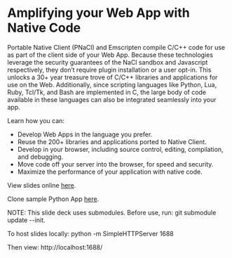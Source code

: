 Amplifying your Web App with Native Code
========================================

Portable Native Client (PNaCl) and Emscripten compile C/C++ code for use as
part of the client side of your Web App. Because these technologies leverage
the security guarantees of the NaCl sandbox and Javascript respectively, they
don’t require plugin installation or a user opt-in. This unlocks a 30+ year
treasure trove of C/C++ libraries and applications for use on the Web.
Additionally, since scripting languages like Python, Lua, Ruby, Tcl/Tk, and
Bash are implemented in C, the large body of code available in these languages
can also be integrated seamlessly into your app.

Learn how you can:
  * Develop Web Apps in the language you prefer.
  * Reuse the 200+ libraries and applications ported to Native Client.
  * Develop in your browser, including source control, editing, compilation,
    and debugging.
  * Move code off your server into the browser, for speed and security.
  * Maximize the performance of your application with native code.


View slides online [here](https://flagxor.github.io/fluent-2015).

Clone sample Python App [here](https://github.com/flagxor/fluent-pnacl-sample).

NOTE: This slide deck uses submodules.
Before use, run: git submodule update --init.

To host slides locally:
  python -m SimpleHTTPServer 1688

Then view: http://localhost:1688/

